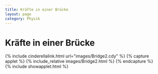 ```yaml
---
title: Kräfte in einer Brücke
layout: page
category: Physik
---
```


# Kräfte in einer Brücke



{% include cinderellalink.html url="images/Bridge2.cdy" %}
{% capture applet %} {% include_relative images/Bridge2.html %} {% endcapture %}
{% include showapplet.html %}
